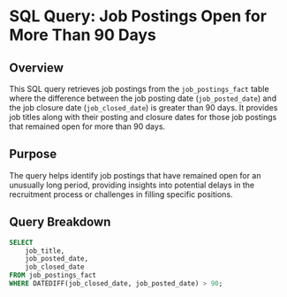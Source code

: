 # SQL Query: Job Postings Open for More Than 90 Days

## Overview
This SQL query retrieves job postings from the `job_postings_fact` table where the difference between the job posting date (`job_posted_date`) and the job closure date (`job_closed_date`) is greater than 90 days. It provides job titles along with their posting and closure dates for those job postings that remained open for more than 90 days.

## Purpose
The query helps identify job postings that have remained open for an unusually long period, providing insights into potential delays in the recruitment process or challenges in filling specific positions.

## Query Breakdown

```sql
SELECT 
    job_title,
    job_posted_date,
    job_closed_date
FROM job_postings_fact
WHERE DATEDIFF(job_closed_date, job_posted_date) > 90;
